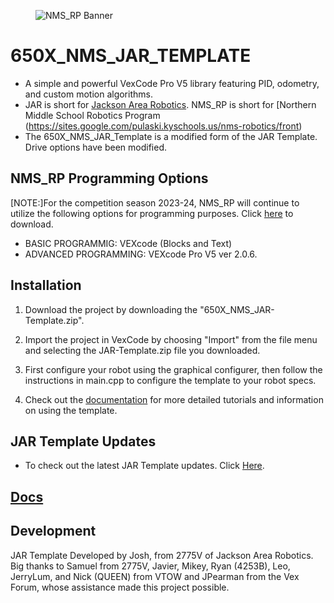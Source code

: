 <figure>
     <img src="NMS_RP - Banner -SVG.svg"
          alt="NMS_RP Banner"
          width: 50px;
          height: 50px;
     >
</figure>


# 650X_NMS_JAR_TEMPLATE
* A simple and powerful VexCode Pro V5 library featuring PID, odometry, and custom motion algorithms.</li>
* JAR is short for [Jackson Area Robotics](https://github.com/JacksonAreaRobotics). NMS_RP is short for [Northern Middle School Robotics 
            Program (https://sites.google.com/pulaski.kyschools.us/nms-robotics/front) </li>
* The 650X_NMS_JAR_Template is a modified form of the JAR Template. Drive options have been modified.</li>

     
## NMS_RP Programming Options
[NOTE:]For the competition season 2023-24, NMS_RP will continue to utilize the following options for programming purposes. Click [here](https://www.vexrobotics.com/vexcode/install/v5) to download. 
* BASIC PROGRAMMIG: VEXcode (Blocks and Text)
* ADVANCED PROGRAMMING: VEXcode Pro V5 ver 2.0.6. 

## Installation
1. Download the project by downloading the "650X_NMS_JAR-Template.zip". 

2. Import the project in VexCode by choosing "Import" from the file menu and selecting the JAR-Template.zip file you downloaded.

3. First configure your robot using the graphical configurer, then follow the instructions in main.cpp to configure the template to your robot specs.

4. Check out the [documentation](https://jacksonarearobotics.github.io/JAR-Template/) for more detailed tutorials and information on using the template.

## JAR Template Updates
* To check out the latest JAR Template updates. 
Click [Here](https://github.com/JacksonAreaRobotics/JAR-Template/releases/tag/v1.1.2).

## [Docs](https://jacksonarearobotics.github.io/JAR-Template/)

## Development
JAR Template Developed by Josh, from 2775V of Jackson Area Robotics. Big thanks to Samuel 
from 2775V, Javier, Mikey, Ryan (4253B), Leo, JerryLum, and Nick (QUEEN) from VTOW and 
JPearman from the Vex Forum, whose assistance made this project possible.    

















     

              




     


